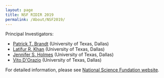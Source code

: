 ```yaml
---
layout: page
title: NSF RIDIR 2019
permalink: /About/NSF2019/
---
```


Principal Investigators:

- [Patrick T. Brandt](https://personal.utdallas.edu/~pbrandt/) (University of Texas, Dallas) <br>
- [Latifur R. Khan](https://personal.utdallas.edu/~lkhan/) (University of Texas, Dallas) <br>
- [Jennifer S. Holmes](https://personal.utdallas.edu/~jholmes/) (University of Texas, Dallas) <br>  
- [Vito D'Orazio](https://www.vitodorazio.com/) (University of Texas, Dallas)<br>

For detailed information, please see [National Science Fundation website](https://www.nsf.gov/awardsearch/showAward?AWD_ID=1931541).
